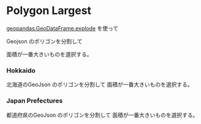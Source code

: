 Polygon Largest
===============

[geopandas.GeoDataFrame.explode](https://geopandas.org/en/stable/docs/reference/api/geopandas.GeoDataFrame.explode.html) を使って

Geojson のポリゴンを分割して

面積が一番大きいものを選択する。

### Hokkaido

北海道のGeoJson のポリゴンを分割して
面積が一番大きいものを選択する。

### Japan Prefectures

都道府県のGeoJson のポリゴンを分割して
面積が一番大きいものを選択する。


